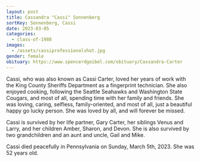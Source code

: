 ```yaml
---
layout: post
title: Cassandra "Cassi" Sonnenberg
sortKey: Sonnenberg, Cassi
date: 2023-03-05
categories:
  - class-of-1988
images:
  - /assets/cassiprofessionalshot.jpg
gender: female
obituary: https://www.spencerdgeibel.com/obituary/Cassandra-Carter
---
```

Cassi, who was also known as Cassi Carter, loved her years of work with the King County Sheriffs Department as a fingerprint technician. She also enjoyed cooking, following the Seattle Seahawks and Washington State Cougars, and most of all, spending time with her family and friends. She was loving, caring, selfless, family-oriented, and most of all, just a beautiful happy go lucky person. She was loved by all, and will forever be missed. 

Cassi is survived by her life partner, Gary Carter, her siblings Venus and Larry, and her children Amber, Sharon, and Devon. She is also survived by two grandchildren and an aunt and uncle, Gail and Mike.

Cassi died peacefully in Pennsylvania on Sunday, March 5th, 2023. She was 52 years old.